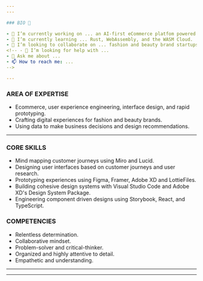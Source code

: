 ```yaml
---
---

### BIO 👋

- 🔭 I’m currently working on ... an AI-first eCommerce platfom powered by IBM Watson.
- 🌱 I’m currently learning ... Rust, WebAssembly, and the WASM Cloud.
- 👯 I’m looking to collaborate on ... fashion and beauty brand startups.
<!-- - 🤔 I’m looking for help with ... 
- 💬 Ask me about ... 
- 📫 How to reach me: ... 
-->

---
```

### AREA OF EXPERTISE
 - Ecommerce, user experience engineering, interface design, and rapid prototyping.
 - Crafting digital experiences for fashion and beauty brands.
 - Using data to make business decisions and design recommendations.
---

### CORE SKILLS
- Mind mapping customer journeys using Miro and Lucid.
- Designing user interfaces based on customer journeys and user research.
- Prototyping experiences using Figma, Framer, Adobe XD and LottieFiles.
- Building cohesive design systems with Visual Studio Code and Adobe XD's Design System Package.
- Engineering component driven designs using Storybook, React, and TypeScript.

### COMPETENCIES
- Relentless determination.
- Collaborative mindset.
- Problem-solver and critical-thinker.
- Organized and highly attentive to detail.
- Empathetic and understanding.

---
---

